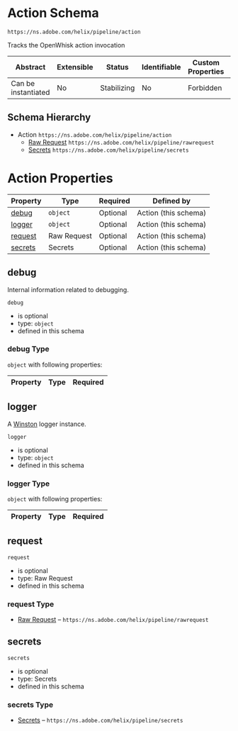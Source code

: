 
# Action Schema

```
https://ns.adobe.com/helix/pipeline/action
```

Tracks the OpenWhisk action invocation

| Abstract | Extensible | Status | Identifiable | Custom Properties | Additional Properties | Defined In |
|----------|------------|--------|--------------|-------------------|-----------------------|------------|
| Can be instantiated | No | Stabilizing | No | Forbidden | Forbidden | [action.schema.json](action.schema.json) |
## Schema Hierarchy

* Action `https://ns.adobe.com/helix/pipeline/action`
  * [Raw Request](rawrequest.schema.md) `https://ns.adobe.com/helix/pipeline/rawrequest`
  * [Secrets](secrets.schema.md) `https://ns.adobe.com/helix/pipeline/secrets`


# Action Properties

| Property | Type | Required | Defined by |
|----------|------|----------|------------|
| [debug](#debug) | `object` | Optional | Action (this schema) |
| [logger](#logger) | `object` | Optional | Action (this schema) |
| [request](#request) | Raw Request | Optional | Action (this schema) |
| [secrets](#secrets) | Secrets | Optional | Action (this schema) |

## debug

Internal information related to debugging.

`debug`
* is optional
* type: `object`
* defined in this schema

### debug Type


`object` with following properties:


| Property | Type | Required |
|----------|------|----------|






## logger

A [Winston](https://github.com/winstonjs/winston) logger instance.

`logger`
* is optional
* type: `object`
* defined in this schema

### logger Type


`object` with following properties:


| Property | Type | Required |
|----------|------|----------|






## request


`request`
* is optional
* type: Raw Request
* defined in this schema

### request Type


* [Raw Request](rawrequest.schema.md) – `https://ns.adobe.com/helix/pipeline/rawrequest`





## secrets


`secrets`
* is optional
* type: Secrets
* defined in this schema

### secrets Type


* [Secrets](secrets.schema.md) – `https://ns.adobe.com/helix/pipeline/secrets`




